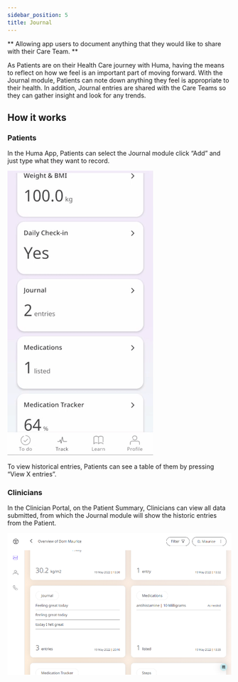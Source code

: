 ```yaml
---
sidebar_position: 5
title: Journal
---
```

** Allowing app users to document anything that they would like to share with their Care Team. **

As Patients are on their Health Care journey with Huma, having the means to reflect on how we feel is an important part of moving forward. With the Journal module, Patients can note down anything they feel is appropriate to their health. In addition, Journal entries are shared with the Care Teams so they can gather insight and look for any trends.

## How it works

### Patients 

In the Huma App, Patients can select the Journal module click “Add” and just type what they want to record.

![Adding to the journal](./assets/journal.gif)

To view historical entries, Patients can see a table of them by pressing “View X entries”.

### Clinicians

In the Clinician Portal, on the Patient Summary, Clinicians can view all data submitted, from which the Journal module will show the historic entries from the Patient.

![Journal in clinician portal](./assets/cp-patient-list-journal.png)